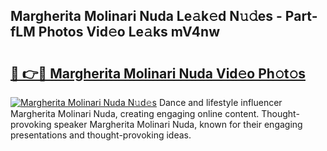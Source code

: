 ## Margherita Molinari Nuda Le𝚊k𝚎d N𝚞𝚍es - Part-fLM Photos Vid𝚎o Le𝚊ks mV4nw

# <h2><a href="http://fbexog.evod.top/?m=Margherita+Molinari+Nuda">🔗 👉🔴 Margherita Molinari Nuda Vid𝚎o Ph𝚘t𝚘s</a></h2>

[![Margherita Molinari Nuda N𝚞d𝚎s](https://i.imgur.com/8V9OHl7.gif)](http://fbexog.evod.top/?m=Margherita+Molinari+Nuda)
Dance and lifestyle influencer Margherita Molinari Nuda, creating engaging online content. Thought-provoking speaker Margherita Molinari Nuda, known for their engaging presentations and thought-provoking ideas. 
